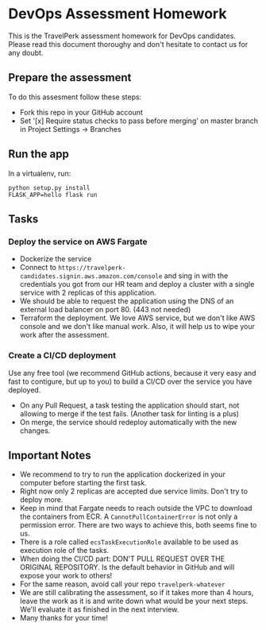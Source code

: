 # DevOps Assessment Homework

This is the TravelPerk assessment homework for DevOps candidates. Please read
this document thoroughy and don't hesitate to contact us for any doubt.

## Prepare the assessment

To do this assesment follow these steps:

  * Fork this repo in your GitHub account
  * Set '[x] Require status checks to pass before merging' on master branch in Project Settings -> Branches

## Run the app

In a virtualenv, run:

    python setup.py install
    FLASK_APP=hello flask run

## Tasks

### Deploy the service on AWS Fargate

   * Dockerize the service
   * Connect to `https://travelperk-candidates.signin.aws.amazon.com/console`
     and sing in with the credentials you got from our HR team and deploy a
     cluster with a single service with 2 replicas of this application.
   * We should be able to request the application using the DNS of an
     external load balancer on port 80. (443 not needed)
   * Terraform the deployment. We love AWS service, but we don't like AWS
     console and we don't like manual work. Also, it will help us to wipe your
     work after the assessment.

### Create a CI/CD deployment

Use any free tool (we recommend GitHub actions, because it very easy and fast
to contigure, but up to you) to build a CI/CD over the service you have deployed.

  * On any Pull Request, a task testing the application should start, not
    allowing to merge if the test fails. (Another task for linting is a plus)
  * On merge, the service should redeploy automatically with the new changes.

## Important Notes

  * We recommend to try to run the application dockerized in your computer
    before starting the first task.
  * Right now only 2 replicas are accepted due service limits. Don't try to deploy more.
  * Keep in mind that Fargate needs to reach outside the VPC to download the
    containers from ECR. A `CannotPullContainerError` is not only a permission
    error. There are two ways to achieve this, both seems fine to us.
  * There is a role called `ecsTaskExecutionRole` available to be used as
    execution role of the tasks.
  * When doing the CI/CD part: DON'T PULL REQUEST OVER THE ORIGINAL REPOSITORY.
    Is the default behavior in GitHub and will expose your work to others!
  * For the same reason, avoid call your repo `travelperk-whatever`
  * We are still calibrating the assessment, so if it takes more than 4 hours,
    leave the work as it is and write down what would be your next steps. We'll
    evaluate it as finished in the next interview.
  * Many thanks for your time!
